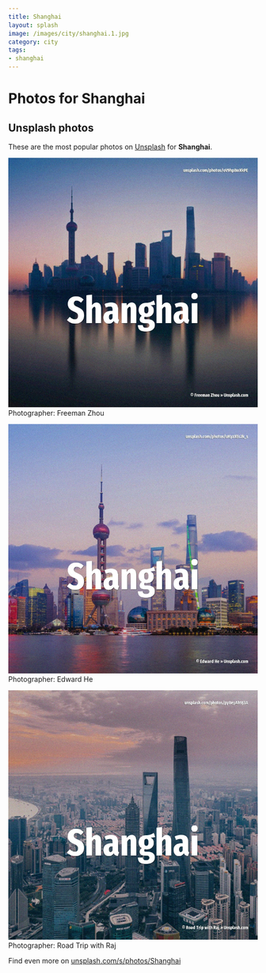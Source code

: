 ```yaml
---
title: Shanghai
layout: splash
image: /images/city/shanghai.1.jpg
category: city
tags:
- shanghai
---
```

# Photos for Shanghai
 
## Unsplash photos
These are the most popular photos on [Unsplash](https://unsplash.com) for **Shanghai**.
 
![Shanghai](/images/city/shanghai.1.jpg)
Photographer:  Freeman Zhou
 
![Shanghai](/images/city/shanghai.2.jpg)
Photographer:  Edward He
 
![Shanghai](/images/city/shanghai.3.jpg)
Photographer:  Road Trip with Raj
 
Find even more on [unsplash.com/s/photos/Shanghai](https://unsplash.com/s/photos/Shanghai)
 
